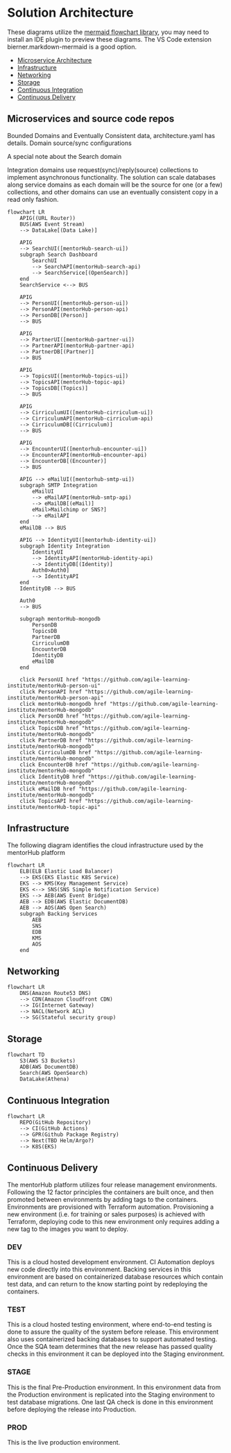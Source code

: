 # Solution Architecture

These diagrams utilize the [mermaid flowchart library](https://mermaid.js.org/syntax/flowchart.html), you may need to install an IDE plugin to preview these diagrams. The VS Code extension bierner.markdown-mermaid is a good option.

- [Microservice Architecture](#micorservices-and-source-code-repos)
- [Infrastructure](#infrastructure)
- [Networking](#networking)
- [Storage](#storage)
- [Continuous Integration](#continous-integration)
- [Continuous Delivery](#continous-delivery)

## Microservices and source code repos

Bounded Domains and Eventually Consistent data, architecture.yaml has details.
Domain source/sync configurations

A special note about the Search domain

Integration domains use request(sync)/reply(source) collections to implement asynchronous functionality. The solution can scale databases along service domains as each domain will be the source for one (or a few) collections, and other domains can use an eventually consistent copy in a read only fashion.

```mermaid
flowchart LR
    APIG((URL Router))
    BUS(AWS Event Stream)
    --> DataLake[(Data Lake)]

    APIG 
    --> SearchUI([mentorHub-search-ui])
    subgraph Search Dashboard
        SearchUI
        --> SearchAPI(mentorHub-search-api)
        --> SearchService[(OpenSearch)]
    end
    SearchService <--> BUS

    APIG
    --> PersonUI([mentorHub-person-ui])
    --> PersonAPI(mentorHub-person-api)
    --> PersonDB[(Person)]
    --> BUS

    APIG
    --> PartnerUI([mentorHub-partner-ui])
    --> PartnerAPI(mentorHub-partner-api)
    --> PartnerDB[(Partner)]
    --> BUS

    APIG    
    --> TopicsUI([mentorHub-topics-ui])
    --> TopicsAPI(mentorHub-topic-api)
    --> TopicsDB[(Topics)]
    --> BUS

    APIG    
    --> CirriculumUI([mentorHub-cirriculum-ui])
    --> CirriculumAPI(mentorHub-cirriculum-api)
    --> CirriculumDB[(Cirriculum)]
    --> BUS

    APIG    
    --> EncounterUI([mentorhub-encounter-ui])
    --> EncounterAPI(mentorHub-encounter-api)
    --> EncounterDB[(Encounter)]
    --> BUS

    APIG --> eMailUI([mentorhub-smtp-ui])
    subgraph SMTP Integration
        eMailUI
        --> eMailAPI(mentorHub-smtp-api)
        --> eMailDB[(eMail)]
        eMail>Mailchimp or SNS?]
        --> eMailAPI
    end
    eMailDB --> BUS

    APIG --> IdentityUI([mentorhub-identity-ui])    
    subgraph Identity Integration
        IdentityUI
        --> IdentityAPI(mentorHub-identity-api)
        --> IdentityDB[(Identity)]
        Auth0>Auth0]
        --> IdentityAPI
    end
    IdentityDB --> BUS

    Auth0 
    --> BUS

    subgraph mentorHub-mongodb
        PersonDB
        TopicsDB
        PartnerDB
        CirriculumDB
        EncounterDB
        IdentityDB
        eMailDB
    end

    click PersonUI href "https://github.com/agile-learning-institute/mentorHub-person-ui"
    click PersonAPI href "https://github.com/agile-learning-institute/mentorHub-person-api"
    click mentorHub-mongodb href "https://github.com/agile-learning-institute/mentorHub-mongodb"
    click PersonDB href "https://github.com/agile-learning-institute/mentorHub-mongodb"
    click TopicsDB href "https://github.com/agile-learning-institute/mentorHub-mongodb"
    click PartnerDB href "https://github.com/agile-learning-institute/mentorHub-mongodb"
    click CirriculumDB href "https://github.com/agile-learning-institute/mentorHub-mongodb"
    click EncounterDB href "https://github.com/agile-learning-institute/mentorHub-mongodb"
    click IdentityDB href "https://github.com/agile-learning-institute/mentorHub-mongodb"
    click eMailDB href "https://github.com/agile-learning-institute/mentorHub-mongodb"
    click TopicsAPI href "https://github.com/agile-learning-institute/mentorHub-topic-api"

```

## Infrastructure

The following diagram identifies the cloud infrastructure used by the mentorHub platform

```mermaid
flowchart LR
    ELB(ELB Elastic Load Balancer)
    --> EKS(EKS Elastic K8S Service)
    EKS --> KMS(Key Management Service)
    EKS <--> SNS(SNS Simple Notification Service)
    EKS --> AEB(AWS Event Bridge)
    AEB --> EDB(AWS Elastic DocumentDB)
    AEB --> AOS(AWS Open Search)
    subgraph Backing Services
        AEB
        SNS
        EDB
        KMS
        AOS
    end

```

## Networking

```mermaid
flowchart LR
    DNS(Amazon Route53 DNS)
    --> CDN(Amazon Cloudfront CDN)
    --> IG(Internet Gateway)
    --> NACL(Network ACL)
    --> SG(Stateful security group)
```

## Storage

```mermaid
flowchart TD
    S3(AWS S3 Buckets)
    ADB(AWS DocumentDB)
    Search(AWS OpenSearch)
    DataLake(Athena) 

```

## Continuous Integration

```mermaid
flowchart LR
    REPO(GitHub Repository)
    --> CI(GitHub Actions) 
    --> GPR(Github Package Registry)
    --> Next(TBD Helm/Argo?)
    --> K8S(EKS)
```

## Continuous Delivery

The mentorHub platform utilizes four release management environments. Following the 12 factor principles the containers are built once, and then promoted between environments by adding tags to the containers. Environments are provisioned with Terraform automation. Provisioning a new environment (i.e. for training or sales purposes) is achieved with Terraform, deploying code to this new environment only requires adding a new tag to the images you want to deploy.

### DEV

This is a cloud hosted development environment. CI Automation deploys new code directly into this environment. Backing services in this environment are based on containerized database resources which contain test data, and can return to the know starting point by redeploying the containers.

### TEST

This is a cloud hosted testing environment, where end-to-end testing is done to assure the quality of the system before release. This environment also uses containerized backing databases to support automated testing. Once the SQA team determines that the new release has passed quality checks in this environment it can be deployed into the Staging environment.

### STAGE

This is the final Pre-Production environment. In this environment data from the Production environment is replicated into the Staging environment to test database migrations. One last QA check is done in this environment before deploying the release into Production.

### PROD

This is the live production environment.
